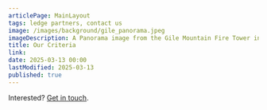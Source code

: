```yaml
---
articlePage: MainLayout
tags: ledge partners, contact us
image: /images/background/gile_panorama.jpeg
imageDescription: A Panorama image from the Gile Mountain Fire Tower in Norwich, VT
title: Our Criteria
link:
date: 2025-03-13 00:00
lastModified: 2025-03-13
published: true
---
```


Interested? [Get in touch](mailto:justin@ledgepartners.com?subject=[Ledge%20Partners]%20Inquiry).
